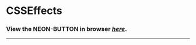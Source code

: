 # CSSEffects

### View the __NEON-BUTTON__ in browser _[here](https://htmlpreview.github.io/?https://github.com/Anish999/CSSEffects/blob/main/Neon-button.html)_.
  
****
